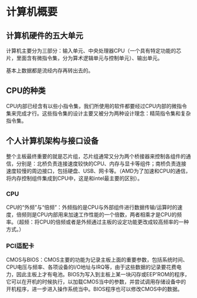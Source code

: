 # 计算机概要

## 计算机硬件的五大单元

计算机主要分为三部分：输入单元、中央处理器CPU（一个具有特定功能的芯片，里面含有微指令集，分为算术逻辑单元与控制单元）、输出单元。

基本上数据都是流经内存再转出去的。

## CPU的种类

CPU内部已经含有以些小指令集，我们所使用的软件都要经过CPU内部的微指令集来完成才行。这些指令集的设计主要又被分为两种设计理念：精简指令集和复杂指令集。

## 个人计算机架构与接口设备

整个主板最终重要的就是芯片组，芯片组通常又分为两个桥接器来控制各组件的通信，分别是：北桥负责连接速度较快的CPU、内存与显卡等组件；南桥负责连接速度较慢的周边接口，包括硬盘、USB、网卡等。（AMD为了加速和CPU的通信，将内存控制组件集成到CPU中，这是和intel最主要的区别）。

### CPU

CPU的“外频”与“倍频”：外频指的是CPU与外部组件进行数据传输/运算时的速度，倍频则是CPU内部用来加速工作性能的一个倍数，两者相乘才是CPU的频率。（超频：将CPU的倍频或者是外频通过主板的设定功能更改成较高频率的一种方式。）

### PCI适配卡

CMOS与BIOS：CMOS主要的功能为记录主板上面的重要参数，包括系统时间、CPU电压与频率、各项设备的I/O地址与IRQ等，由于这些数据的记录要花费电力，因此主板上才有电池。BIOS为写入到主板上某一块闪存或EEP'ROM的程序，它可以在开机的时候执行，以加载CMOS当中的参数，并尝试调用存储设备中的开机程序，进一步进入操作系统当中。BIOS程序也可以修改CMOS中的数据。